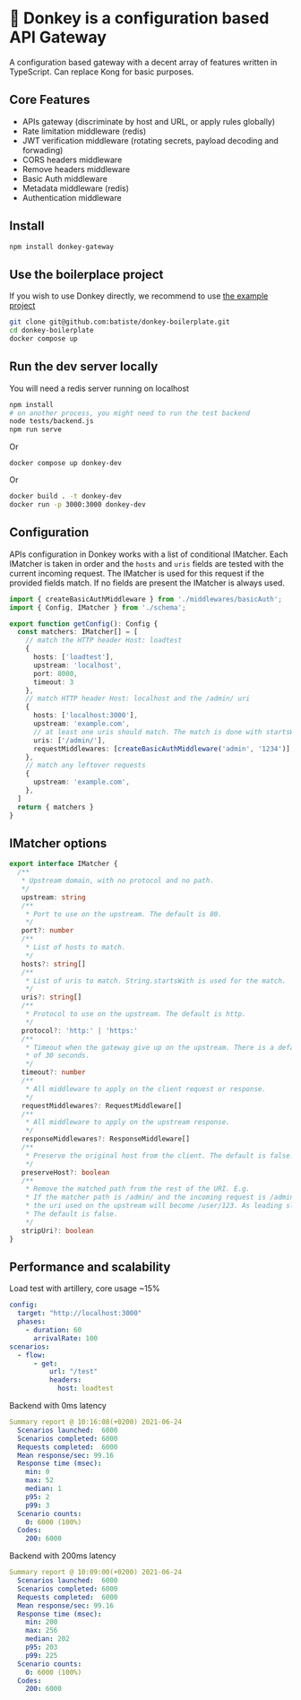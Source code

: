 # 🐴 Donkey is a configuration based API Gateway

A configuration based gateway with a decent array of features written in TypeScript.
Can replace Kong for basic purposes.

## Core Features

  * APIs gateway (discriminate by host and URL, or apply rules globally)
  * Rate limitation middleware (redis)
  * JWT verification middleware (rotating secrets, payload decoding and forwading)
  * CORS headers middleware
  * Remove headers middleware
  * Basic Auth middleware
  * Metadata middleware (redis)
  * Authentication middleware


## Install

```bash
npm install donkey-gateway
```

## Use the boilerplace project

If you wish to use Donkey directly, we recommend to use [the example project](https://github.com/batiste/donkey-boilerplate)

```bash
git clone git@github.com:batiste/donkey-boilerplate.git
cd donkey-boilerplate
docker compose up
```

## Run the dev server locally

You will need a redis server running on localhost

```bash
npm install
# on another process, you might need to run the test backend
node tests/backend.js
npm run serve
```

Or

```
docker compose up donkey-dev
```

Or

```bash
docker build . -t donkey-dev
docker run -p 3000:3000 donkey-dev
```

## Configuration

APIs configuration in Donkey works with a list of conditional IMatcher.
Each IMatcher is taken in order and the `hosts` and `uris` fields are tested with the current incoming request.
The IMatcher is used for this request if the provided fields match.
If no fields are present the IMatcher is always used.

```ts
import { createBasicAuthMiddleware } from './middlewares/basicAuth';
import { Config, IMatcher } from './schema';

export function getConfig(): Config {
  const matchers: IMatcher[] = [
    // match the HTTP header Host: loadtest
    {
      hosts: ['loadtest'],
      upstream: 'localhost',
      port: 8000,
      timeout: 3
    },
    // match HTTP header Host: localhost and the /admin/ uri
    {
      hosts: ['localhost:3000'],
      upstream: 'example.com',
      // at least one uris should match. The match is done with startsWith
      uris: ['/admin/'],
      requestMiddlewares: [createBasicAuthMiddleware('admin', '1234')],
    },
    // match any leftover requests
    {
      upstream: 'example.com',
    },
  ]
  return { matchers }
}
```

## IMatcher options

```ts
export interface IMatcher {
  /**
   * Upstream domain, with no protocol and no path.
   */
   upstream: string
   /**
    * Port to use on the upstream. The default is 80.
    */
   port?: number
   /**
    * List of hosts to match.
    */
   hosts?: string[]
   /**
    * List of uris to match. String.startsWith is used for the match.
    */
   uris?: string[]
   /**
    * Protocol to use on the upstream. The default is http.
    */
   protocol?: 'http:' | 'https:'
   /**
    * Timeout when the gateway give up on the upstream. There is a default
    * of 30 seconds.
    */
   timeout?: number
   /**
    * All middleware to apply on the client request or response.
    */
   requestMiddlewares?: RequestMiddleware[]
   /**
    * All middleware to apply on the upstream response.
    */
   responseMiddlewares?: ResponseMiddleware[]
   /**
    * Preserve the original host from the client. The default is false.
    */
   preserveHost?: boolean
   /**
    * Remove the matched path from the rest of the URI. E.g.
    * If the matcher path is /admin/ and the incoming request is /admin/user/123
    * the uri used on the upstream will become /user/123. As leading slashe is enforced.
    * The default is false.
    */
   stripUri?: boolean
}
```

## Performance and scalability

Load test with artillery, core usage ~15%

```yaml
config:
  target: "http://localhost:3000"
  phases:
    - duration: 60
      arrivalRate: 100
scenarios:
  - flow:
      - get:
          url: "/test"
          headers:
            host: loadtest
```

Backend with 0ms latency

```yaml
Summary report @ 10:16:08(+0200) 2021-06-24
  Scenarios launched:  6000
  Scenarios completed: 6000
  Requests completed:  6000
  Mean response/sec: 99.16
  Response time (msec):
    min: 0
    max: 52
    median: 1
    p95: 2
    p99: 3
  Scenario counts:
    0: 6000 (100%)
  Codes:
    200: 6000
```

Backend with 200ms latency

```yaml
Summary report @ 10:09:00(+0200) 2021-06-24
  Scenarios launched:  6000
  Scenarios completed: 6000
  Requests completed:  6000
  Mean response/sec: 99.16
  Response time (msec):
    min: 200
    max: 256
    median: 202
    p95: 203
    p99: 225
  Scenario counts:
    0: 6000 (100%)
  Codes:
    200: 6000
```


